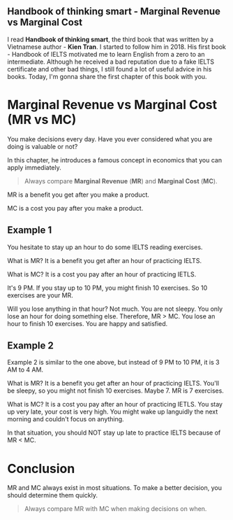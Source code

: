 ## Handbook of thinking smart - Marginal Revenue vs Marginal Cost

I read **Handbook of thinking smart**, the third book that was written by a Vietnamese author - **Kien Tran**. I started to follow him in 2018. His first book - Handbook of IELTS motivated me to learn English from a zero to an intermediate. Although he received a bad reputation due to a fake IELTS certificate and other bad things, I still found a lot of useful advice in his books. Today, I'm gonna share the first chapter of this book with you.

# Marginal Revenue vs Marginal Cost (MR vs MC)

You make decisions every day. Have you ever considered what you are doing is valuable or not?

In this chapter, he introduces a famous concept in economics that you can apply immediately.

> Always compare **Marginal Revenue** (**MR**) and **Marginal Cost** (**MC**).

MR is a benefit you get after you make a product.

MC is a cost you pay after you make a product.

## Example 1

You hesitate to stay up an hour to do some IELTS reading exercises.

What is MR? It is a benefit you get after an hour of practicing IELTS.

What is MC? It is a cost you pay after an hour of practicing IETLS.

It's 9 PM. If you stay up to 10 PM, you might finish 10 exercises. So 10 exercises are your MR.

Will you lose anything in that hour? Not much. You are not sleepy. You only lose an hour for doing something else. Therefore, MR > MC. You lose an hour to finish 10 exercises. You are happy and satisfied.

## Example 2

Example 2 is similar to the one above, but instead of 9 PM to 10 PM, it is 3 AM to 4 AM.

What is MR? It is a benefit you get after an hour of practicing IELTS. You'll be sleepy, so you might not finish 10 exercises. Maybe 7. MR is 7 exercises.

What is MC? It is a cost you pay after an hour of practicing IETLS. You stay up very late, your cost is very high. You might wake up languidly the next morning and couldn't focus on anything.

In that situation, you should NOT stay up late to practice IELTS because of MR < MC.

# Conclusion

MR and MC always exist in most situations. To make a better decision, you should determine them quickly.

> Always compare MR with MC when making decisions on when.


